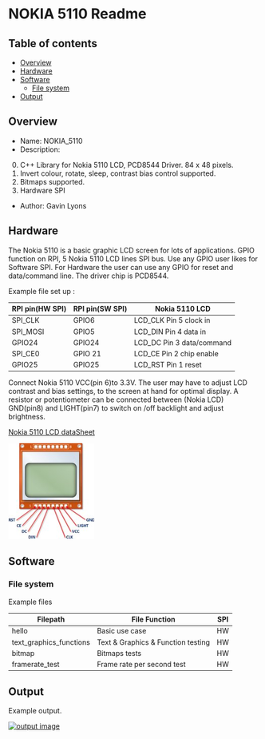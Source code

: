 # NOKIA 5110 Readme

## Table of contents

  * [Overview](#overview)
  * [Hardware](#hardware)
  * [Software](#software)
    * [File system](#file-system)
  * [Output](#output)

## Overview

* Name: NOKIA_5110
* Description:

0. C++ Library for Nokia 5110 LCD, PCD8544 Driver. 84 x 48 pixels.
1. Invert colour, rotate, sleep, contrast bias control supported.
2. Bitmaps supported.
3. Hardware SPI

* Author: Gavin Lyons


## Hardware

The Nokia 5110 is a basic graphic LCD screen for lots of applications.
GPIO function on RPI, 5 Nokia 5110 LCD lines SPI bus. Use any GPIO user likes for Software SPI.
For Hardware the user can use any GPIO for reset and data/command line.
The driver chip is PCD8544.

Example file set up :

| RPI pin(HW SPI) | RPI pin(SW SPI)| Nokia 5110 LCD |
| ------ | ------ | ------ |
| SPI_CLK | GPIO6 | LCD_CLK Pin 5 clock in |
| SPI_MOSI | GPIO5 | LCD_DIN Pin 4 data in |
| GPIO24 | GPIO24 | LCD_DC Pin 3 data/command|
| SPI_CE0  | GPIO 21 | LCD_CE Pin 2 chip enable |
| GPIO25 | GPIO25 | LCD_RST Pin 1 reset|

Connect Nokia 5110 VCC(pin 6)to 3.3V.
The user may have to adjust LCD contrast and bias settings,
to the screen at hand for optimal display.
A resistor or potentiometer can be connected between (Nokia LCD)
GND(pin8) and LIGHT(pin7) to switch on /off backlight and adjust brightness.

[Nokia 5110 LCD dataSheet ](https://www.sparkfun.com/datasheets/LCD/Monochrome/Nokia5110.pdf)

[![ image nokia ](https://github.com/gavinlyonsrepo/pic_16F1619_projects/blob/master/images/NOKIA2.jpg)](https://github.com/gavinlyonsrepo/pic_16F1619_projects/blob/master/images/NOKIA2.jpg)

## Software

### File system

Example files 

| Filepath | File Function | SPI |
| ---- | ---- | ---- |
| hello | Basic use case | HW |
| text_graphics_functions | Text & Graphics & Function testing | HW |
| bitmap | Bitmaps tests | HW |
| framerate_test | Frame rate per second test | HW |


## Output

Example output.

[![output image](https://github.com/gavinlyonsrepo/pic_18F47K42_projects/blob/master/images/nokiagraph1.jpg)](https://github.com/gavinlyonsrepo/pic_18F47K42_projects/blob/master/images/nokiagraph1.jpg)
